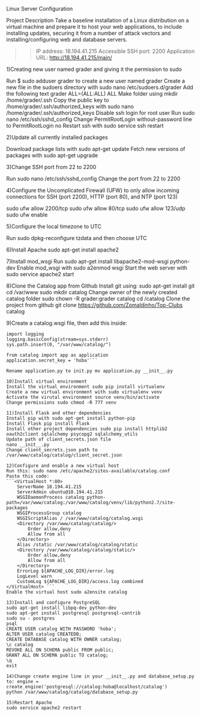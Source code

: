 Linux Server Configuration

Project Description
Take a baseline installation of a Linux distribution on a virtual machine and prepare it to host your web applications, to include installing updates, securing it from a number of attack vectors and installing/configuring web and database servers.

>> IP address: 18.194.41.215
>> Accessible SSH port: 2200
>> Application URL: http://18.194.41.215/main/

1)Creating new user named grader and giving it the permission to sudo

Run $ sudo adduser grader to create a new user named grader
Create a new file in the sudoers directory with sudo nano /etc/sudoers.d/grader
Add the following text grader ALL=(ALL:ALL) ALL
Make folder using mkdir /home/grader/.ssh
Copy the public key to /home/grader/.ssh/authorized_keys with sudo nano /home/grader/.ssh/authorized_keys
Disable ssh login for root user
Run sudo nano /etc/ssh/sshd_config
Change PermitRootLogin without-password line to PermitRootLogin no
Restart ssh with sudo service ssh restart

2)Update all currently installed packages

Download package lists with sudo apt-get update
Fetch new versions of packages with sudo apt-get upgrade

3)Change SSH port from 22 to 2200

Run sudo nano /etc/ssh/sshd_config
Change the port from 22 to 2200

4)Configure the Uncomplicated Firewall (UFW) to only allow incoming connections for SSH (port 2200), HTTP (port 80), and NTP (port 123)

sudo ufw allow 2200/tcp
sudo ufw allow 80/tcp
sudo ufw allow 123/udp
sudo ufw enable

5)Configure the local timezone to UTC

Run sudo dpkg-reconfigure tzdata and then choose UTC

6)Install Apache
sudo apt-get install apache2

7)Install mod_wsgi
Run sudo apt-get install libapache2-mod-wsgi python-dev
Enable mod_wsgi with sudo a2enmod wsgi
Start the web server with sudo service apache2 start

8)Clone the Catalog app from Github
Install git using: sudo apt-get install git
cd /var/www
sudo mkdir catalog
Change owner of the newly created catalog folder sudo chown -R grader:grader catalog
cd /catalog
Clone the project from github git clone https://github.com/Zomaldinho/Top-Clubs catalog

9)Create a catalog.wsgi file, then add this inside:
```import sys
import logging
logging.basicConfig(stream=sys.stderr)
sys.path.insert(0, "/var/www/catalog/")

from catalog import app as application
application.secret_key = 'hoba'```

Rename application.py to init.py mv application.py __init__.py

10)Install virtual environment
Install the virtual environment sudo pip install virtualenv
Create a new virtual environment with sudo virtualenv venv
Activate the virutal environment source venv/bin/activate
Change permissions sudo chmod -R 777 venv

11)Install Flask and other dependencies
Install pip with sudo apt-get install python-pip
Install Flask pip install Flask
Install other project dependencies sudo pip install httplib2 oauth2client sqlalchemy psycopg2 sqlalchemy_utils
Update path of client_secrets.json file
nano __init__.py
Change client_secrets.json path to /var/www/catalog/catalog/client_secret.json

12)Configure and enable a new virtual host
Run this: sudo nano /etc/apache2/sites-available/catalog.conf
Paste this code:
```<VirtualHost *:80>
    ServerName 18.194.41.215
    ServerAdmin ubuntu@18.194.41.215
    WSGIDaemonProcess catalog python-path=/var/www/catalog:/var/www/catalog/venv/lib/python2.7/site-packages
    WSGIProcessGroup catalog
    WSGIScriptAlias / /var/www/catalog/catalog.wsgi
    <Directory /var/www/catalog/catalog/>
        Order allow,deny
        Allow from all
    </Directory>
    Alias /static /var/www/catalog/catalog/static
    <Directory /var/www/catalog/catalog/static/>
        Order allow,deny
        Allow from all
    </Directory>
    ErrorLog ${APACHE_LOG_DIR}/error.log
    LogLevel warn
    CustomLog ${APACHE_LOG_DIR}/access.log combined
</VirtualHost> ```
Enable the virtual host sudo a2ensite catalog

13)Install and configure PostgreSQL
sudo apt-get install libpq-dev python-dev
sudo apt-get install postgresql postgresql-contrib
sudo su - postgres
psql
CREATE USER catalog WITH PASSWORD 'hoba';
ALTER USER catalog CREATEDB;
CREATE DATABASE catalog WITH OWNER catalog;
\c catalog
REVOKE ALL ON SCHEMA public FROM public;
GRANT ALL ON SCHEMA public TO catalog;
\q
exit

14)Change create engine line in your __init__.py and database_setup.py to: engine = create_engine('postgresql://catalog:hoba@localhost/catalog')
python /var/www/catalog/catalog/database_setup.py

15)Restart Apache
sudo service apache2 restart
